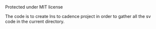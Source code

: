 Protected under MIT license

The code is to create lns to cadence project in order to gather all the sv code in the current
directory.
